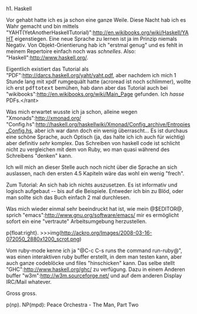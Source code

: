 h1. Haskell

Vor gehabt hatte ich es ja schon eine ganze Weile. Diese Nacht hab ich
es Wahr gemacht und bin mittels
"YAHT(YetAnotherHaskellTutorial)":http://en.wikibooks.org/wiki/Haskell/YAHT
eigenstiegen. Eine neue Sprache zu lernen ist ja im Prinzip niemals
Negativ. Von Objekt-Orientierung hab ich "erstmal genug" und es fehlt
in meinem Repertoire einfach noch was _schnelles_. Also:
"Haskell":http://www.haskell.org/.

Eigentlich existiert das Tutorial als
"PDF":http://darcs.haskell.org/yaht/yaht.pdf, aber nachdem ich mich 1
Stunde lang mit xpdf rumgequält hatte (acroread ist noch schlimmer),
wollte ich erst <tt>pdftotext</tt> bemühen, hab dann aber das Tutorial
auch bei "wikibooks":http://en.wikibooks.org/wiki/Main_Page gefunden.
Ich *hasse* PDFs.&lt;/rant&gt;

Was mich erwartet wusste ich ja schon, alleine wegen
"Xmonads":http://xmonad.org/
"Config.hs":http://haskell.org/haskellwiki/Xmonad/Config_archive/Entropies_Config.hs,
aber ich war dann doch ein wenig überrascht... Es ist durchaus eine
schöne Sprache, auch Optisch (ja, das halte ich ich auch für wichtig)
aber definitiv *sehr* komplex. Das Schreiben von haskell code ist
schlicht nicht zu vergleichen mit dem von Ruby, wo man quasi während des
Schreibens "denken" kann.

Ich will mich an dieser Stelle auch noch nicht über die
Sprache an sich auslassen, nach den ersten 4.5 Kapiteln wäre das wohl
ein wenig "frech".

Zum Tutorial: An sich hab ich nichts auszusetzen. Es ist informativ
und logisch aufgebaut -- bis auf die Beispiele. Entweder ich bin zu
Blöd, oder man sollte sich das Buch einfach 2 mal durchlesen.

Was mich wieder einmal sehr beeindruckt hat ist, wie mein
@$EDITOR@, sprich "emacs":http://www.gnu.org/software/emacs/ mir es
ermöglicht sofort ein eine "vertraute" Arbeitsumgebung herzustellen.


p{float:right}. >>>img(http://ackro.org/Images/2008-03-16-072050_2880x1200_scrot.png)

Vom ruby-mode kenne ich ja "@C-c C-s runs the command run-ruby@", was
einen interaktiven ruby buffer erstellt, in dem man testen kann, aber
auch ganze codeblöcke und files "hinschicken" kann. Das selbe stellt
"GHC":http://www.haskell.org/ghc/ zu verfügung. Dazu in einem Anderen
buffer "w3m":http://w3m.sourceforge.net/ und auf dem anderen Display
IRC/Mail whatever.

Gross gross.

p(np). NP(mpd): Peace Orchestra - The Man, Part Two